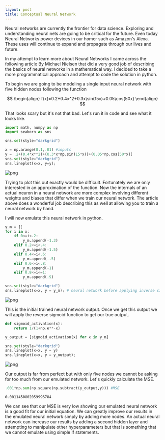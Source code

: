 ```yaml
---
layout: post
title: Conceptual Neural Network
---
```

Neural networks are currently the frontier for data science. Exploring and understanding neural nets are going to be critical for the future. Even today Neural Networks power devices in our homer such as Amazon's Alexa. These uses will continue to expand and propagate through our lives and future.

In my attempt to learn more about Neural Networks I came across the following [article](http://neuralnetworksanddeeplearning.com/chap4.html) By Michael Nielsen that did a very good job of describing the basics of neural networks in a mathematical way. I decided to take a more programmatical approach and attempt to code the solution in python.

To begin we are going to be modeling a single input neural network with five hidden nodes following the function

$$
\begin{align}
f(x)=0.2+0.4x^2+0.3x\sin(15x)+0.05\cos(50x)
\end{align}
$$

That looks scary but it's not that bad. Let's run it in code and see what it looks like.


```python
import math, numpy as np
import seaborn as sns

sns.set(style="darkgrid")
```


```python
x = np.arange(0,1,.01) #inputs
y = .2+(0.4*x**2)+(0.3*x*np.sin(15*x))+(0.05*np.cos(50*x))
sns.set(style="darkgrid")
sns.lineplot(x=x, y=y);
```


![png](/blog/docs/assets/images/p_nnc/output_2_0.png)


Trying to plot this out exactly would be difficult. Fortunately we are only interested in an approximation of the function. Now the internals of an actual neuron in a neural network are more complex involving different weights and biases that differ when we train our neural network. The article above does a wonderful job describing this as well at allowing you to train a neural network by hand.

I will now emulate this neural network in python.


```python
y_m = []
for i in x:
    if 0<=i<.2:
        y_m.append(-1.3)
    elif 0.2<=i<.4:
        y_m.append(-1.5)
    elif 0.4<=i<.6:
        y_m.append(-.5)
    elif 0.6<=i<.8:
        y_m.append(-1)
    elif 0.8<=i<=1:
        y_m.append(.9)
```


```python
sns.set(style="darkgrid")
sns.lineplot(x=x, y = y_m); # neural network before applying inverse sigmoid.
```


![png](/blog/docs/assets/images/p_nnc/output_5_0.png)


This is the initial trained neural network output. Once we get this output we will apply the reverse sigmoid function to get our true output.


```python
def sigmoid_activation(x):
    return 1/(1+np.e**-x)

y_output = [sigmoid_activation(x) for x in y_m]

sns.set(style="darkgrid")
sns.lineplot(x=x, y = y)
sns.lineplot(x=x, y = y_output);
```


![png](/blog/docs/assets/images/p_nnc/output_7_0.png)


Our output is far from perfect but with only five nodes we cannot be asking for too much from our emulated network. Let's quickly calculate the MSE.


```python
.001*np.sum(np.square(np.subtract(y_output,y))) #MSE
```




    0.0011450802059996784



We can see that our MSE is very low showing our emulated neural network is a good fit for our initial equation. We can greatly improve our results in the emulated neural network simply by adding more nodes. An actual neural network can increase our results by adding a second hidden layer and attempting to manipulate other hyperparameters but that is something that we cannot emulate using simple if statements.

